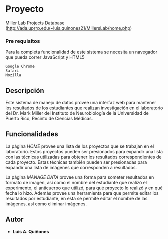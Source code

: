 # Proyecto

Miller Lab Projects Database (http://ada.uprrp.edu/~luis.quinones21/MillersLab/home.php)

### Pre requisitos

Para la completa funcionalidad de este sistema se necesita un navegador que pueda correr JavaScript y HTML5 

```
Google Chrome
Safari
Mozilla
```

## Descripción

Este sistema de manejo de datos provee una interfaz web para mantener los resultados de los estudiantes que realizan investigación en el laboratorio del Dr. Mark Miller del Instituto de Neurobiología de la Universidad de Puerto Rico, Recinto de Ciencias Médicas.

## Funcionalidades

La página *HOME* provee una lista de los proyectos que se trabajan en el laboratorio. Estos proyectos pueden ser presionados para expandir una lista con las técnicas utilizadas para obtener los resultados correspondientes de cada proyecto. Estas técnicas también pueden ser presionadas para expandir una lista de imágenes que corresponden a resultados.

La página *MANAGE DATA* provee una forma para someter resultados en formato de imagen, así como el nombre del estudiante que realizó el experimento, el anticuerpo que utilizó, para qué proyecto lo realizó y en qué fecha lo hizo. Además provee una herramienta para que permite editar los resultados por estudiante, en esta se permite editar el nombre de las imágenes, así como eliminar imágenes.
 
## Autor

* **Luis A. Quiñones** 

